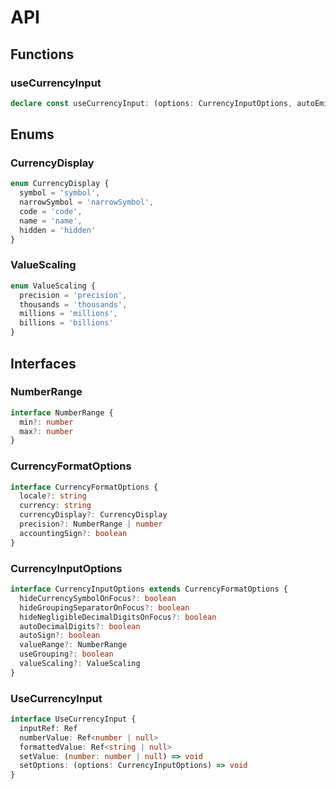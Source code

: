 # API

## Functions

### useCurrencyInput

```typescript
declare const useCurrencyInput: (options: CurrencyInputOptions, autoEmit?: boolean) => UseCurrencyInput
```

## Enums

### CurrencyDisplay

```typescript
enum CurrencyDisplay {
  symbol = 'symbol',
  narrowSymbol = 'narrowSymbol',
  code = 'code',
  name = 'name',
  hidden = 'hidden'
}
```

### ValueScaling

```typescript
enum ValueScaling {
  precision = 'precision',
  thousands = 'thousands',
  millions = 'millions',
  billions = 'billions'
}
```

## Interfaces

### NumberRange

```typescript
interface NumberRange {
  min?: number
  max?: number
}
```

### CurrencyFormatOptions

```typescript
interface CurrencyFormatOptions {
  locale?: string
  currency: string
  currencyDisplay?: CurrencyDisplay
  precision?: NumberRange | number
  accountingSign?: boolean
}
```

### CurrencyInputOptions

```typescript
interface CurrencyInputOptions extends CurrencyFormatOptions {
  hideCurrencySymbolOnFocus?: boolean
  hideGroupingSeparatorOnFocus?: boolean
  hideNegligibleDecimalDigitsOnFocus?: boolean
  autoDecimalDigits?: boolean
  autoSign?: boolean
  valueRange?: NumberRange
  useGrouping?: boolean
  valueScaling?: ValueScaling
}
```

### UseCurrencyInput

```typescript
interface UseCurrencyInput {
  inputRef: Ref
  numberValue: Ref<number | null>
  formattedValue: Ref<string | null>
  setValue: (number: number | null) => void
  setOptions: (options: CurrencyInputOptions) => void
}
```

